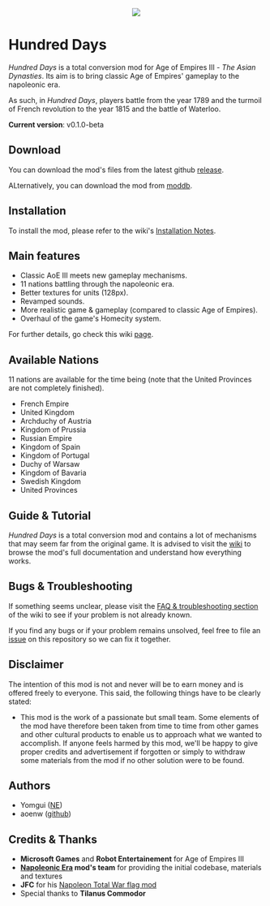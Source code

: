 <p align="center">
  <img src="https://raw.github.com/aoenw/Hundred-Days/master/docs/img/aoe3-logo.png" />
</p>

# Hundred Days
*Hundred Days* is a total conversion mod for Age of Empires III - *The Asian Dynasties*. Its aim is to bring classic Age of Empires' gameplay to the napoleonic era.

As such, in *Hundred Days*, players battle from the year 1789 and the turmoil of French revolution to the year 1815 and the battle of Waterloo.

**Current version**: v0.1.0-beta

## Download

You can download the mod's files from the latest github [release](https://github.com/aoenw/Hundred-Days/releases/download/0.1.0/Hundred.Days.Beta.0.1.0-beta.zip).

ALternatively, you can download the mod from [moddb](http://www.moddb.com/mods/hundred-days/downloads).

## Installation
To install the mod, please refer to the wiki's [Installation Notes](https://github.com/aoenw/Hundred-Days/wiki/Installation-Notes).

## Main features

* Classic AoE III meets new gameplay mechanisms.
* 11 nations battling through the napoleonic era.
* Better textures for units (128px).
* Revamped sounds.
* More realistic game & gameplay (compared to classic Age of Empires).
* Overhaul of the game's Homecity system.

For further details, go check this wiki [page](https://github.com/aoenw/Hundred-Days/wiki/Mod-Highlights).

## Available Nations
11 nations are available for the time being (note that the United Provinces are not completely finished).

* French Empire
* United Kingdom
* Archduchy of Austria
* Kingdom of Prussia
* Russian Empire
* Kingdom of Spain
* Kingdom of Portugal
* Duchy of Warsaw
* Kingdom of Bavaria
* Swedish Kingdom
* United Provinces

## Guide & Tutorial
*Hundred Days* is a total conversion mod and contains a lot of mechanisms that may seem far from the original game. It is advised to visit the [wiki](https://github.com/aoenw/Hundred-Days/wiki) to browse the mod's full documentation and understand how everything works.

## Bugs & Troubleshooting
If something seems unclear, please visit the [FAQ & troubleshooting section](https://github.com/aoenw/Hundred-Days/wiki/FAQ-&-Troubleshooting) of the wiki to see if your problem is not already known.

If you find any bugs or if your problem remains unsolved, feel free to file an [issue](https://github.com/aoenw/Hundred-Days/issues) on this repository so we can fix it together.

## Disclaimer
The intention of this mod is not and never will be to earn money and is offered freely to everyone. This said, the following things have to be clearly stated:

* This mod is the work of a passionate but small team. Some elements of the mod have therefore been taken from time to time from other games and other cultural products to enable us to approach what we wanted to accomplish. If anyone feels harmed by this mod, we'll be happy to give proper credits and advertisement if forgotten or simply to withdraw some materials from the mod if no other solution were to be found.

## Authors

* Yomgui ([NE](http://www.ne.elpea.net/forum/portal.php))
* aoenw ([github](https://github.com/aoenw))

## Credits & Thanks

* **Microsoft Games** and **Robot Entertainement** for Age of Empires III
* **[Napoleonic Era](http://www.ne.elpea.net/forum/portal.php) mod's team** for providing the initial codebase, materials and textures
* **JFC** for his [Napoleon Total War flag mod](http://www.twcenter.net/forums/showthread.php?335380-NAPOLEON-TOTAL-FLAGS-2-3-AND-EPIC-MUSIC)
* Special thanks to **Tilanus Commodor**
